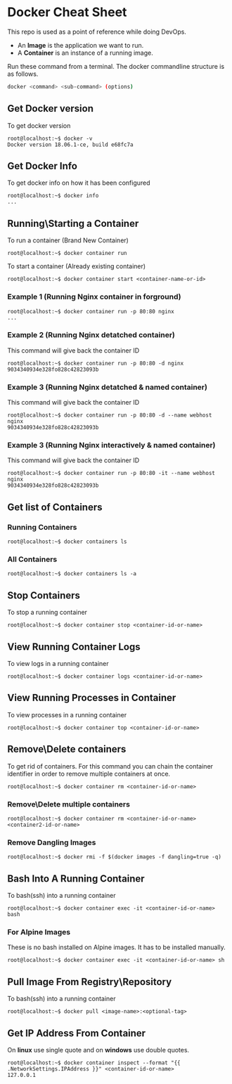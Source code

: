 # Docker Cheat Sheet

This repo is used as a point of reference while doing DevOps.

- An **Image** is the application we want to run.
- A **Container** is an instance of a running image.

Run these command from a terminal. The docker commandline structure is as follows.

```bash
docker <command> <sub-command> (options)
```

## Get Docker version

To get docker version

```console
root@localhost:~$ docker -v
Docker version 18.06.1-ce, build e68fc7a
```

## Get Docker Info

To get docker info on how it has been configured

```console
root@localhost:~$ docker info
...
```

## Running\Starting a Container

To run a container (Brand New Container)

```console
root@localhost:~$ docker container run
```

To start a container (Already existing container)

```console
root@localhost:~$ docker container start <container-name-or-id>
```

### Example 1 (Running Nginx container in forground)

```console
root@localhost:~$ docker container run -p 80:80 nginx
...
```

### Example 2 (Running Nginx detatched container)

This command will give back the container ID

```console
root@localhost:~$ docker container run -p 80:80 -d nginx
9034340934e328fo828c42823093b
```

### Example 3 (Running Nginx detatched & named container)

This command will give back the container ID

```console
root@localhost:~$ docker container run -p 80:80 -d --name webhost nginx
9034340934e328fo828c42823093b
```

### Example 3 (Running Nginx interactively & named container)

This command will give back the container ID

```console
root@localhost:~$ docker container run -p 80:80 -it --name webhost nginx
9034340934e328fo828c42823093b
```

## Get list of Containers

### Running Containers

```console
root@localhost:~$ docker containers ls
```

### All Containers

```console
root@localhost:~$ docker containers ls -a
```

## Stop Containers

To stop a running container

```console
root@localhost:~$ docker container stop <container-id-or-name>
```

## View Running Container Logs

To view logs in a running container

```console
root@localhost:~$ docker container logs <container-id-or-name>
```

## View Running Processes in Container

To view processes in a running container

```console
root@localhost:~$ docker container top <container-id-or-name>
```

## Remove\Delete containers

To get rid of containers. For this command you can chain the container identifier in order to remove multiple containers at once.

```console
root@localhost:~$ docker container rm <container-id-or-name>
```

### Remove\Delete multiple containers

```console
root@localhost:~$ docker container rm <container-id-or-name> <container2-id-or-name>
```

### Remove Dangling Images

```console
root@localhost:~$ docker rmi -f $(docker images -f dangling=true -q)
```

## Bash Into A Running Container

To bash(ssh) into a running container

```console
root@localhost:~$ docker container exec -it <container-id-or-name> bash
```

### For Alpine Images

These is no bash installed on Alpine images. It has to be installed manually.

```console
root@localhost:~$ docker container exec -it <container-id-or-name> sh
```

## Pull Image From Registry\Repository

To bash(ssh) into a running container

```console
root@localhost:~$ docker pull <image-name>:<optional-tag>
```

## Get IP Address From Container

On **linux** use single quote and on **windows** use double quotes.

```console
root@localhost:~$ docker container inspect --format "{{ .NetworkSettings.IPAddress }}" <container-id-or-name>
127.0.0.1
```